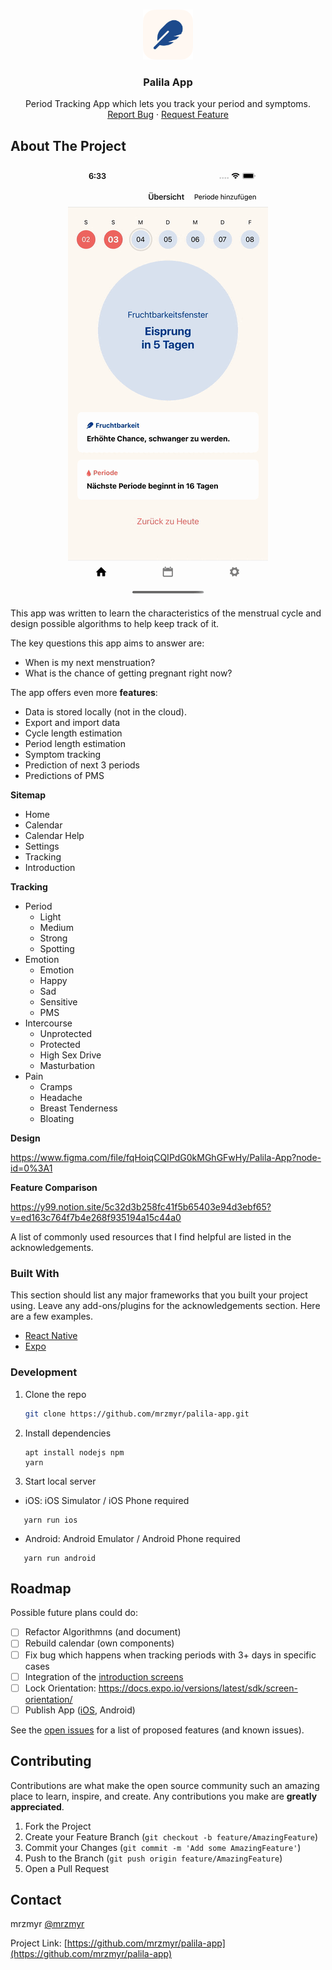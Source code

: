 <br />
<p align="center">
  <a href="https://github.com/mrzmyr/palila-app">
    <img src="./assets/docs/icon.png" alt="Logo" width="80" height="80">
  </a>

  <h3 align="center">Palila App</h3>

  <p align="center">
    Period Tracking App which lets you track your period and symptoms.
    <br />
    <a href="https://github.com/mrzmyr/palila-app/issues">Report Bug</a>
    ·
    <a href="https://github.com/mrzmyr/palila-app/issues">Request Feature</a>
  </p>
</p>

## About The Project

<p align="center">
  <img src="./assets/docs/preview.gif">
</p>

This app was written to learn the characteristics of the menstrual cycle and design possible algorithms to help keep track of it.

The key questions this app aims to answer are:

- When is my next menstruation?
- What is the chance of getting pregnant right now?

The app offers even more **features**:

- Data is stored locally (not in the cloud).
- Export and import data
- Cycle length estimation
- Period length estimation
- Symptom tracking
- Prediction of next 3 periods
- Predictions of PMS

**Sitemap**

- Home
- Calendar
- Calendar Help
- Settings
- Tracking
- Introduction

**Tracking**

- Period
  - Light
  - Medium
  - Strong
  - Spotting
- Emotion
  - Emotion
  - Happy
  - Sad
  - Sensitive
  - PMS
- Intercourse
  - Unprotected
  - Protected
  - High Sex Drive
  - Masturbation
- Pain
  - Cramps
  - Headache
  - Breast Tenderness
  - Bloating

**Design**

https://www.figma.com/file/fqHoiqCQIPdG0kMGhGFwHy/Palila-App?node-id=0%3A1

**Feature Comparison**

https://y99.notion.site/5c32d3b258fc41f5b65403e94d3ebf65?v=ed163c764f7b4e268f935194a15c44a0

A list of commonly used resources that I find helpful are listed in the acknowledgements.

### Built With

This section should list any major frameworks that you built your project using. Leave any add-ons/plugins for the acknowledgements section. Here are a few examples.

* [React Native](https://reactnative.dev/)
* [Expo](https://expo.dev/)

### Development

1. Clone the repo
   ```sh
   git clone https://github.com/mrzmyr/palila-app.git
   ```
2. Install dependencies
   ```JS
   apt install nodejs npm
   yarn
   ```
3. Start local server

- iOS: iOS Simulator / iOS Phone required
```JS
   yarn run ios
   ```

- Android: Android Emulator / Android Phone required
```JS
   yarn run android
   ```

## Roadmap

Possible future plans could do:

- [ ] Refactor Algorithmns (and document)
- [ ] Rebuild calendar (own components)
- [ ] Fix bug which happens when tracking periods with 3+ days in specific cases
- [ ] Integration of the [introduction screens](screens/IntroScreen.tsx)
- [ ] Lock Orientation: https://docs.expo.io/versions/latest/sdk/screen-orientation/
- [ ] Publish App ([iOS](https://developer.apple.com/app-store/review/#common-app-rejections), Android)

See the [open issues](https://github.com/mrzmyr/palila-app/issues) for a list of proposed features (and known issues).

## Contributing

Contributions are what make the open source community such an amazing place to learn, inspire, and create. Any contributions you make are **greatly appreciated**.

1. Fork the Project
2. Create your Feature Branch (`git checkout -b feature/AmazingFeature`)
3. Commit your Changes (`git commit -m 'Add some AmazingFeature'`)
4. Push to the Branch (`git push origin feature/AmazingFeature`)
5. Open a Pull Request

## Contact

mrzmyr [@mrzmyr](https://twitter.com/mrzmyr)

Project Link: [https://github.com/mrzmyr/palila-app](https://github.com/mrzmyr/palila-app)
